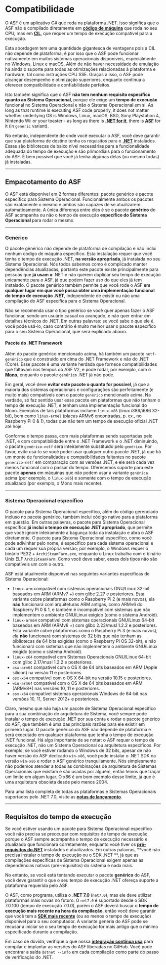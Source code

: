 # Compatibilidade

O ASF é um aplicativo C# que roda na plataforma .NET. Isso significa que o ASF não é compilado diretamente em **[código de máquina](https://pt.wikipedia.org/wiki/C%C3%B3digo_de_m%C3%A1quina)** que roda no seu CPU, mas em **[CIL](https://pt.wikipedia.org/wiki/Common_Intermediate_Language)**, que requer um tempo de execução compatível para a execução.

Esta abordagem tem uma quantidade gigantesca de vantagens pois a CIL não depende de plataforma, é por isso que o ASF pode funcionar nativamente em muitos sistemas operacionais disponíveis, especialmente no Windows, Linux e macOS. Além de não haver necessidade de emulação há ainda o suporte para todas as otimizações relacionadas à plataforma e hardware, tal como instruções CPU SSE. Graças a isso, o ASF pode alcançar desempenho e otimização superiores, enquanto continua a oferecer compatibilidade e confiabilidade perfeitos.

Isto também significa que o ASF **não tem nenhum requisito específico quanto ao Sistema Operacional**, porque ele exige um **tempo de execução** funcional no Sistema Operacional e não o Sistema Operacional em si. As long as that runtime is executing ASF code properly, it does not matter whether underlying OS is Windows, Linux, macOS, BSD, Sony Playstation 4, Nintendo Wii or your toaster - as long as there is **[.NET for it](https://dotnet.microsoft.com/download/dotnet)**, there is **[ASF](https://github.com/JustArchiNET/ArchiSteamFarm/releases/latest)** for it (in `generic` variant).

No entanto, independente de onde você executar o ASF, você deve garantir que sua plataforma de destino tenha os requisitos para o **[.NET](https://github.com/dotnet/core/blob/main/Documentation/prereqs.md)** instalados. Essas são bibliotecas de baixo nível necessárias para a funcionalidade adequada do tempo de execução e são primordiais para o funcionamento do ASF. É bem possível que você já tenha algumas delas (ou mesmo todas) já instaladas.

---

## Empacotamento do ASF

O ASF está disponível em 2 formas diferentes: pacote genérico e pacote específico para Sistema Operacional. Funcionalmente ambos os pacotes são exatamente o mesmo e ambos são capazes de se atualizarem automaticamente. A única diferença entre eles é se o pacote **genérico** do ASF acompanha ou não o tempo de execução **específico do Sistema Operacional** para rodar o mesmo.

---

### Genérico

O pacote genérico não depende de plataforma de compilação e não inclui nenhum código de máquina específico. Esta instalação requer que você tenha o tempo de execução .NET, **na versão apropriada**, já instalada no seu Sistema Operacional. Nós todos sabemos como é complicado manter dependências atualizadas, portanto este pacote existe principalmente para pessoas que **já usam o** .NET e não querem duplicar seu tempo de execução unicamente para o ASF, já que podem fazer uso do que eles já tem instalado. O pacote genérico também permite que você rode o ASF **em qualquer lugar em que você possa obter uma implementação funcional do tempo de execução .NET**, independente de existir ou não uma compilação do ASF específica para o Sistema Operacional.

Não se recomenda usar o tipo genérico se você quer apenas fazer o ASF funcionar, sendo um usuário casual ou avançado, e não quer entrar em detalhes técnicos do .NET. Em outras palavras: se você sabe o que ele é, você pode usá-lo, caso contrário é muito melhor usar o pacote específico para o seu Sistema Operacional, que será explicado abaixo.

#### Pacote do .NET Framework

Além do pacote genérico mencionado acima, há também um pacote `netf-genérico` que é construído em cima do .NET Framework e não do .NET (Core). Esse pacote é uma variante herdada que fornece compatibilidades que faltavam nos tempos do ASF V2, e pode rodar, por exemplo, com o **[Mono](https://www.mono-project.com)**, enquanto o pacote `genérico` .NET já não pode.

Em geral, você deve **evitar este pacote o quanto for possível**, já que a maioria dos sistemas operacionais e configurações são perfeitamente (e muito mais) compatíveis com o pacote `genérico` mencionado acima. Na verdade, só faz sentido usar esse pacote em plataformas que não tenham o tempo de execução .NET, e tenham uma implementação funcional do Mono. Exemplos de tais plataformas incluem `linux-x86` (linux i386/i686 32-bit), bem como `linux-armel` (placas ARMv6 encontradas, p. ex., no Raspberry Pi 0 & 1), todas que não tem um tempo de execução oficial .NET até hoje.

Conforme o tempo passa, com mais plataformas sendo suportadas pelo .NET, e com compatibilidade entre o .NET Framework e o .NET diminuindo, o pacote `genérico-netf` será inteiramente substituído pelo `genérico`. Por favor, evite usá-lo se você poder usar qualquer outro pacote .NET, já que hã um monte de funcionalidades e compatibilidades faltantes no pacote `genérico-netf` em comparação com as versões .NET, e ele será cada vez menos funcional com o passar do tempo. Oferecemos suporte para este pacote **apenas** em máquinas que não podem usar a variante `genérica` acima (por exemplo, o `linux-x86`) e somente com o tempo de execução atualizado (por exemplo, o Mono mais recente).

---

### Sistema Operacional específico

O pacote para Sistema Operacional específico, além do código gerenciado incluso no pacote genérico, também inclui código nativo para a plataforma em questão. Em outras palavras, o pacote para Sistema Operacional específico **já inclui o tempo de execução .NET apropriado**, que permite que você ignore inteiramente a bagunça toda da instalação e abra o ASF diretamente. O pacote para Sistema Operacional específico, como você pode adivinhar pelo nome, é específico para cada sistema operacional e cada um requer sua própria versão; por exemplo, o Windows requer o binário PE32 + `ArchiSteamFarm.exe`, enquanto o Linux trabalha com o binário Unix ELF `ArchiSteamFarm`. Como você deve saber, esses dois tipos não são compatíveis um com o outro.

ASF está atualmente disponível nas seguintes variantes específicas de Sistema Operacional:

- `linux-arm` compatível com sistemas operacionais GNU/Linux 32-bit baseados em ARM (ARMv7 +) com glibc 2.27 e posteriores. Esta variante cobre plataformas como o Raspberry Pi 2 (e mais novos), ela **não** funcionará com arquiteturas ARM antigas, como ARMv6 do Raspberry Pi 0 & 1, e também é incompatível com sistemas que não implementem o ambiente GNU/Linux exigido (como o sistema Android).
- `linux-arm64` compatível com sistemas operacionais GNU/Linux 64-bit baseados em ARM (ARMv8 +) com glibc 2.23/musl 1.2.2 e posteriores. Esta variante cobre plataformas como o Raspberry Pi 3 (e mais novos), ela **não** funcionará com sistemas de 32 bits que não tenham as bibliotecas de 64 bits exigidas (como o Raspberry Pi OS 32-bit), e não funcionará com sistemas que não implementem o ambiente GNU/Linux exigido (como o sistema Android).
- `linux-x64` compatível com Sistemas Operacionais GNU/Linux 64-bit com glibc 2.17/musl 1.2.2 e posteriores.
- `osx-arm64` compatível com o OS X de 64 bits baseados em ARM (Apple silicon) na versão 11 e posteriores.
- `osx-x64` compatível com o OS X 64-bit na versão 10.15 e posteriores.
- `win-arm64` compatível com o OS X de 64 bits baseados em ARM (ARMv8+) nas versões 10, 11 e posteriores.
- `osx-x64` compatível sistemas operacionais Windows de 64-bit nas versões 10, 11, Server 2012+ e posteriores.

Claro, mesmo que não haja um pacote de Sistema Operacional específico para a sua combinação de arquitetura de Sistema, você sempre pode instalar o tempo de execução .NET por sua conta e rodar o pacote genérico do ASF, que também é uma das principais razões para ele existir em primeiro lugar. O pacote genérico do ASF não depende de plataforma e será executado em qualquer plataforma que tenha o tempo de execução .NET funcional. Há algo importante de se notar: o ASF requer o tempo de execução .NET, não um Sistema Operacional ou arquitetura específicos. Por exemplo, se você estiver rodando o Windows de 32 bits, apesar de não haver versão do ASF dedicado `win-x86`, você pode instalar o .NET SDK na versão `win-x86` e rodar o ASF genérico tranquilamente. Nós simplesmente não podemos atender a todas as combinações de arquitetura de Sistemas Operacionais que existam e são usadas por alguém, então temos que traçar um limite em algum lugar. O x86 é um bom exemplo desse limite, já que é uma arquitetura obsoleta desde pelo menos 2004.

Para uma lista completa de todas as plataformas e Sistemas Operacionais suportados pelo .NET 7.0, visite as **[notas de lançamento](https://github.com/dotnet/core/blob/main/release-notes/7.0/supported-os.md)**.

---

## Requisitos do tempo de execução

Se você estiver usando um pacote para Sistema Operacional específico você não precisa se preocupar com requisitos de tempo de execução porque o ASF sempre acompanha o tempo de execução necessário e atualizado que funcionará corretamente, enquanto você tiver os **[pré-requisitos do.NET](https://github.com/dotnet/core/blob/main/Documentation/prereqs.md)** instalados e atualizados. Em outras palavras, **você não precisa instalar o tempo de execução ou o SDK .NET **, já que as compilações específicas de Sistema Operacional exigem apenas as dependências nativas (pré-requisitos) do sistema e nada mais.

No entanto, se você está tentando executar o pacote **genérico** do ASF, você deve garantir o que o seu tempo de execução .NET ofereça suporte a plataforma requerida pelo ASF.

O ASF, como programa, utiliza o **.NET 7.0** (`net7.0`), mas ele deve utilizar plataformas mais novas no futuro. O `net7.0` é suportado desde o SDK 7.0.100 (tempo de execução 7.0.0), porém o ASF deverã buscar o **tempo de execução mais recente na hora da compilação**, então você deve garantir que você tem a **[SDK mais recente](https://dotnet.microsoft.com/download)** (ou ao menos o tempo de execução) disponível para o seu computador. A variante genéria do ASF pode se recusar a iniciar se o seu tempo de execução for mais antigo que o mínimo especificado durante a compilação.

Em caso de dúvida, verifique o que nossa **[integração contínua usa](https://github.com/JustArchiNET/ArchiSteamFarm/actions/workflows/publish.yml?query=branch%3Amain)** para compilar e implantar as versões do ASF liberadas no GitHub. Você pode encontrar a saída `dotnet --info` em cada compilação como parte do passo de verificação do .NET.